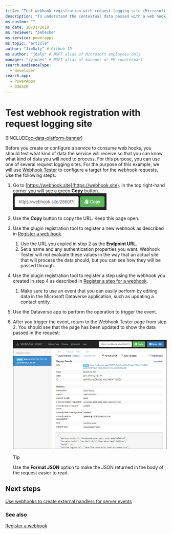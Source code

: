 ```yaml
---
title: "Test webhook registration with request logging site (Microsoft Dataverse) | Microsoft Docs" # Intent and product brand in a unique string of 43-59 chars including spaces
description: "To understand the contextual data passed with a web hook it is valuable to use a request logging site to examine the data. This topic will describe how to do this." # 115-145 characters including spaces. This abstract displays in the search result.
ms.custom: ""
ms.date: 10/31/2018
ms.reviewer: "pehecke"
ms.service: powerapps
ms.topic: "article"
author: "JimDaly" # GitHub ID
ms.author: "jdaly" # MSFT alias of Microsoft employees only
manager: "ryjones" # MSFT alias of manager or PM counterpart
search.audienceType: 
  - developer
search.app: 
  - PowerApps
  - D365CE
---
```

# Test webhook registration with request logging site 

[!INCLUDE[cc-data-platform-banner](../../includes/cc-data-platform-banner.md)]

Before you create or configure a service to consume web hooks, you should test what kind of data the service will receive so that you can know what kind of data you will need to process. For this purpose, you can use one of several request logging sites. For the purpose of this example, we will use [Webhook Tester](https://webhook.site) to configure a target for the webhook requests. Use the following steps:

1. Go to [https://webhook.site](https://webhook.site). In the top right-hand corner you will see a green **Copy** button.
    ![Webhook Tester copy button](media/webhook-tester-copy-button.png)
1. Use the **Copy** button to copy the URL. Keep this page open.
1. Use the plugin registration tool to register a new webhook as described in [Register a web hook](register-web-hook.md). 
    1. Use the URL you copied in step 2 as the **Endpoint URL**. 
    1. Set a name and any authentication properties you want. Webhook Tester will not evaluate these values in the way that an actual site that will process the data should, but you can see how they will be passed through.
1. Use the plugin registration tool to register a step using the webhook you created in step 4 as described in [Register a step for a webhook](register-web-hook.md#register-a-step-for-a-webhook). 
    1. Make sure to use an event that you can easily perform by editing data in the Microsoft Dataverse application, such as updating a contact entity.
1. Use the Dataverse app to perform the operation to trigger the event.
1. After you trigger the event, return to the Webhook Tester page from step 2. You should see that the page has been updated to show the data passed in the request:

    ![An example of the request logged on the Webhook Tester web site](media/webhook-tester-example.png)

    > [!TIP]
    > Use the **Format JSON** option to make the JSON returned in the body of the request easier to read.

## Next steps

[Use webhooks to create external handlers for server events](use-webhooks.md)

### See also
[Register a webhook](register-web-hook.md)
